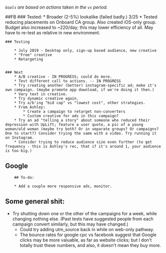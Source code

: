 *`Goals` are based on actions taken in the `vs` period.*

##FB
    ### Tested:
		* Broader (2-5%) lookalike (failed badly.)
	3/25
		* Tested reducing placements on Onboard CA group. Also created iOS-only group. Budget also increased to ~220/day; this may lower efficiency of all. May have to re-test as relative in new environment.

    ### Testing

        * July 2019 - Desktop only, sign-up based audience, new creative
		* "Free" creative
		* Retargeting


	### Next
		* A/B creative - IN PROGRESS; could do more.
		* Test different call to actions. -- IN PROGRESS
		* Try creating another (better) instagram-specific ad; make it's own campaign. (maybe promote app download, if we're doing it then.)
		* Vary text in creative.
		* Try dynamic creative again.
		* Try a/b'ing "bid cap" vs "lowest cost", other strategies.
		* From Ashley:
			* Create a campaign to retarget non-converters
			* Custom creative for ads in this campaign?
		* Try an ad "telling a story" about someone who reduced their depression with UpLift; feature a user quote, a pic of a young woman/old woman (maybe try both? Or in separate groups? Or campaigns? One to start?) Consider trying the same with a video. Try running it on Instagram.
		* Consider trying to reduce audience size even further (to get frequency - this is Ashley's rec, that if it's around 1, your audience is too big.)


## Google



		## To-do:

		* Add a couple more responsive ads, monitor.

## Some general shit:

* Try shutting down one or the other of the campaigns for a week, while changing nothing else. (Past tests have suggested people from each campaign convert similarly, but this may have changed.)
  * Could try adding utm_source back in while on web-only pathway.
  * The bounce rates for google cpc vs facebook suggest that Google clicks may be more valuable, as far as website clicks; but I don't totally trust these numbers, and also, it doesn't mean they buy more.  
